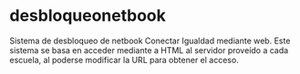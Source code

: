 # desbloqueonetbook
Sistema de desbloqueo de netbook Conectar Igualdad mediante web.
Este sistema se basa en acceder mediante a HTML al servidor proveído a cada escuela, al poderse modificar la URL para obtener el acceso.
